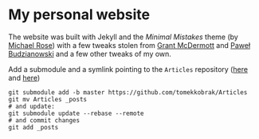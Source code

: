 # My personal website

The website was built with Jekyll and the *Minimal Mistakes* theme (by [Michael Rose](https://mademistakes.com)) with a few tweaks stolen from [Grant McDermott](http://grantmcdermott.github.io) and [Paweł Budzianowski](http://budzianowski.github.io) and a few other tweaks of my own.


Add a submodule and a symlink pointing to the `Articles` repository 
([here](https://stackoverflow.com/a/27770463) and [here](https://stackoverflow.com/a/18712756))
```shell script
git submodule add -b master https://github.com/tomekkobrak/Articles
git mv Articles _posts
# and update:
git submodule update --rebase --remote
# and commit changes
git add _posts
```
